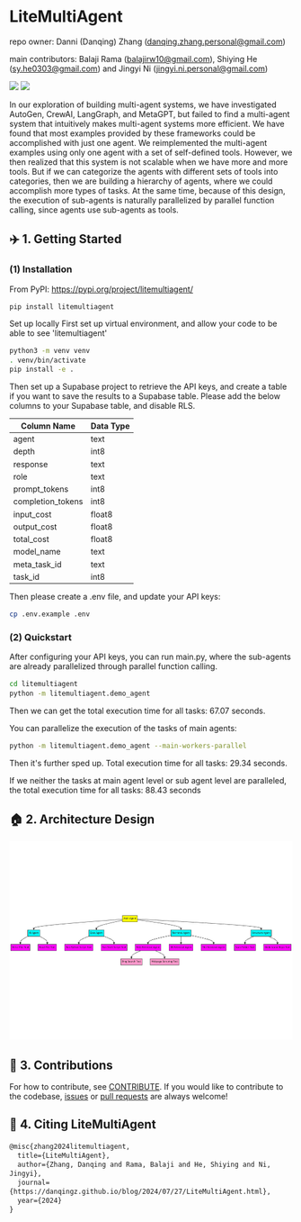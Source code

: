 # LiteMultiAgent
repo owner: Danni (Danqing) Zhang (danqing.zhang.personal@gmail.com)

main contributors: Balaji Rama (balajirw10@gmail.com), Shiying He (sy.he0303@gmail.com) and Jingyi Ni (jingyi.ni.personal@gmail.com)

<a href='https://danqingz.github.io/blog/2024/07/27/LiteMultiAgent.html'><img src='https://img.shields.io/badge/BLOG-181717?logo=github&logoColor=white'></a>
<a href='https://litemultiagent.readthedocs.io/en/latest/'><img src='https://img.shields.io/badge/Documentation-green'></a>

In our exploration of building multi-agent systems, we have investigated AutoGen, CrewAI, LangGraph, and MetaGPT, but failed to find a multi-agent system that intuitively makes multi-agent systems more efficient. We have found that most examples provided by these frameworks could be accomplished with just one agent. We reimplemented the multi-agent examples using only one agent with a set of self-defined tools. However, we then realized that this system is not scalable when we have more and more tools. But if we can categorize the agents with different sets of tools into categories, then we are building a hierarchy of agents, where we could accomplish more types of tasks. At the same time, because of this design, the execution of sub-agents is naturally parallelized by parallel function calling, since agents use sub-agents as tools.


## ✈️ 1. Getting Started

### (1) Installation
From PyPI: https://pypi.org/project/litemultiagent/
```
pip install litemultiagent 
```

Set up locally
First set up virtual environment, and allow your code to be able to see 'litemultiagent'
```bash
python3 -m venv venv
. venv/bin/activate
pip install -e .
```
Then set up a Supabase project to retrieve the API keys, and create a table if you want to save the results to a Supabase table. Please add the below columns to your Supabase table, and disable RLS.

| Column Name     | Data Type     |
|-----------------|---------------|
| agent           | text          |
| depth           | int8          |
| response        | text          |
| role            | text          |
| prompt_tokens   | int8          |
| completion_tokens | int8        |
| input_cost      | float8        |
| output_cost     | float8        |
| total_cost      | float8        |
| model_name      | text          |
| meta_task_id    | text          |
| task_id         | int8          |

Then please create a .env file, and update your API keys:

```bash
cp .env.example .env
```

### (2) Quickstart
After configuring your API keys, you can run main.py, where the sub-agents are already parallelized through parallel function calling.
```bash
cd litemultiagent
python -m litemultiagent.demo_agent
```
Then we can get the total execution time for all tasks: 67.07 seconds.

You can parallelize the execution of the tasks of main agents:

```bash
python -m litemultiagent.demo_agent --main-workers-parallel
```
Then it's further sped up. Total execution time for all tasks: 29.34 seconds.

If we neither the tasks at main agent level or sub agent level are paralleled, the total execution time for all tasks: 88.43 seconds

## 🏠 2. Architecture Design

![design.png](images/design.png)

## 🚀 3. Contributions
For how to contribute, see [CONTRIBUTE](https://github.com/PathOnAI/LiteMultiAgent/blob/main/CONTRIBUTE.md). If you would like to contribute to the codebase, [issues](https://github.com/PathOnAI/LiteMultiAgent/issues) or [pull requests](https://github.com/PathOnAI/LiteMultiAgent/pulls) are always welcome!

## 📄 4. Citing LiteMultiAgent
```
@misc{zhang2024litemultiagent,
  title={LiteMultiAgent},
  author={Zhang, Danqing and Rama, Balaji and He, Shiying and Ni, Jingyi},
  journal={https://danqingz.github.io/blog/2024/07/27/LiteMultiAgent.html},
  year={2024}
}
```
